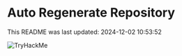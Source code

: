 # Auto Regenerate Repository

This README was last updated: 2024-12-02 10:53:52

 ![TryHackMe](https://tryhackme.com/badge/533634)